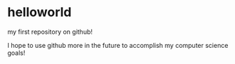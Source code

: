# helloworld
my first repository on github!

I hope to use github more in the future to accomplish my computer science goals!
